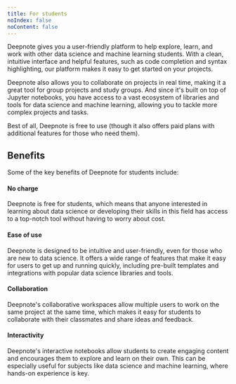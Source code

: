 ```yaml
---
title: For students
noIndex: false
noContent: false
---
```


Deepnote gives you a user-friendly platform to help explore, learn, and work with other data science and machine learning students. With a clean, intuitive interface and helpful features, such as code completion and syntax highlighting, our platform makes it easy to get started on your projects.

Deepnote also allows you to collaborate on projects in real time, making it a great tool for group projects and study groups. And since it's built on top of Jupyter notebooks, you have access to a vast ecosystem of libraries and tools for data science and machine learning, allowing you to tackle more complex projects and tasks.

Best of all, Deepnote is free to use (though it also offers paid plans with additional features for those who need them).

## Benefits

Some of the key benefits of Deepnote for students include:

#### No charge

Deepnote is free for students, which means that anyone interested in learning about data science or developing their skills in this field has access to a top-notch tool without having to worry about cost.

#### Ease of use

Deepnote is designed to be intuitive and user-friendly, even for those who are new to data science. It offers a wide range of features that make it easy for users to get up and running quickly, including pre-built templates and integrations with popular data science libraries and tools.

#### Collaboration

Deepnote's collaborative workspaces allow multiple users to work on the same project at the same time, which makes it easy for students to collaborate with their classmates and share ideas and feedback.

#### Interactivity

Deepnote's interactive notebooks allow students to create engaging content and encourages them to explore and learn on their own. This can be especially useful for subjects like data science and machine learning, where hands-on experience is key.
